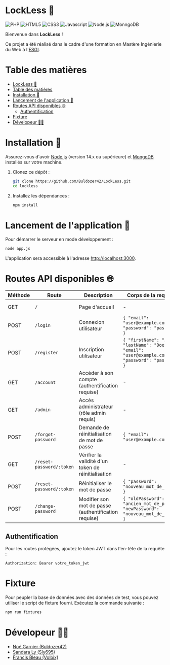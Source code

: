 # LockLess 🐉
![PHP](https://img.shields.io/badge/PHP-777BB4?style=for-the-badge&logo=php&logoColor=white)
![HTML5](https://img.shields.io/badge/HTML5-E34F26?style=for-the-badge&logo=html5&logoColor=white) 
![CSS3](https://img.shields.io/badge/CSS3-1572B6?style=for-the-badge&logo=css3&logoColor=white)
![Javascript](https://img.shields.io/badge/JavaScript-F7DF1E?style=for-the-badge&logo=javascript&logoColor=black)
![Node.js](https://img.shields.io/badge/Node.js-43853D?style=for-the-badge&logo=node.js&logoColor=whitee)
![MonngoDB](https://img.shields.io/badge/-MongoDB-13aa52?style=for-the-badge&logo=mongodb&logoColor=white)

Bienvenue dans **LockLess** !

Ce projet a été réalisé dans le cadre d'une formation en Mastère Ingénierie du Web à l'[ESGI](https://www.esgi.fr/).

# Table des matières 
- [LockLess 🐉](#lockless-)
- [Table des matières](#table-des-matières)
- [Installation 🚀](#installation-)
- [Lancement de l'application 🏁](#lancement-de-lapplication-)
- [Routes API disponibles 🌐](#routes-api-disponibles-)
  - [Authentification](#authentification)
- [Fixture](#fixture)
- [Dévelopeur 🧑‍💻](#dévelopeur-)

# Installation 🚀

Assurez-vous d'avoir [Node.js](https://nodejs.org/) (version 14.x ou supérieure) et [MongoDB](https://www.mongodb.com/try/download/community) installés sur votre machine.

1. Clonez ce dépôt :
   ```bash
   git clone https://github.com/Buldozer42/LockLess.git
   cd lockless
   ```

2. Installez les dépendances :
   ```bash
   npm install
   ```

# Lancement de l'application 🏁

Pour démarrer le serveur en mode développement :

```bash
node app.js
```

L'application sera accessible à l'adresse [http://localhost:3000](http://localhost:3000).

# Routes API disponibles 🌐

| Méthode | Route | Description | Corps de la requête | Réponse |
|---------|-------|-------------|---------------------|---------|
| GET | `/` | Page d'accueil | - | Message de bienvenue |
| POST | `/login` | Connexion utilisateur | `{ "email": "user@example.com", "password": "password" }` | `{ "token": "jwt_token", "user": {...} }` |
| POST | `/register` | Inscription utilisateur | `{ "firstName": "John", "lastName": "Doe", "email": "user@example.com", "password": "password" }` | `{ "token": "jwt_token", "user": {...} }` |
| GET | `/account` | Accéder à son compte (authentification requise) | - | Informations du compte |
| GET | `/admin` | Accès administrateur (rôle admin requis) | - | Informations admin |
| POST | `/forgot-password` | Demande de réinitialisation de mot de passe | `{ "email": "user@example.com" }` | Message de confirmation |
| GET | `/reset-password/:token` | Vérifier la validité d'un token de réinitialisation | - | `{ "message": "Token valide", "valid": true }` |
| POST | `/reset-password/:token` | Réinitialiser le mot de passe | `{ "password": "nouveau_mot_de_passe" }` | Message de confirmation |
| POST | `/change-password` | Modifier son mot de passe (authentification requise) | `{ "oldPassword": "ancien_mot_de_passe", "newPassword": "nouveau_mot_de_passe" }` | Message de confirmation |

## Authentification

Pour les routes protégées, ajoutez le token JWT dans l'en-tête de la requête :
```
Authorization: Bearer votre_token_jwt
```

# Fixture

Pour peupler la base de données avec des données de test, vous pouvez utiliser le script de fixture fourni. Exécutez la commande suivante :

```bash
npm run fixtures
```

# Dévelopeur 🧑‍💻
- [Noé Garnier (Buldozer42)](https://www.github.com/Buldozer42)
- [Sandara Ly (Sly695)](https://github.com/Sly695)
- [Francis Bleau (Volbix)](https://github.com/Volbix)
